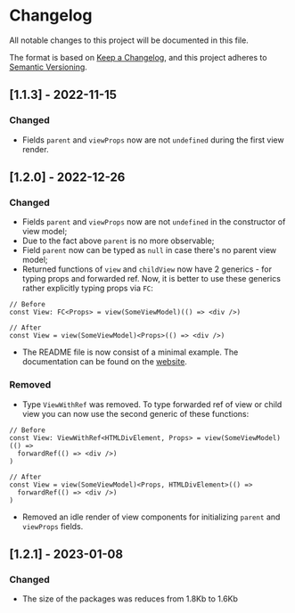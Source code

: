 # Changelog

All notable changes to this project will be documented in this file.

The format is based on [Keep a Changelog](https://keepachangelog.com/en/1.0.0/),
and this project adheres to [Semantic Versioning](https://semver.org/spec/v2.0.0.html).

## [1.1.3] - 2022-11-15

### Changed

- Fields `parent` and `viewProps` now are not `undefined` during the first view render.

## [1.2.0] - 2022-12-26

### Changed

- Fields `parent` and `viewProps` now are not `undefined` in the constructor of view model;
- Due to the fact above `parent` is no more observable;
- Field `parent` now can be typed as `null` in case there's no parent view model;
- Returned functions of `view` and `childView` now have 2 generics - for typing props and
  forwarded ref. Now, it is better to use these generics rather explicitly typing props via `FC`:

```tsx
// Before
const View: FC<Props> = view(SomeViewModel)(() => <div />)

// After
const View = view(SomeViewModel)<Props>(() => <div />)
```

- The README file is now consist of a minimal example. The documentation can be found on the
  [website](https://beautyfree.github.io/react-mvvm/).

### Removed

- Type `ViewWithRef` was removed. To type forwarded ref of view or child view you can now use
  the second generic of these functions:

```tsx
// Before
const View: ViewWithRef<HTMLDivElement, Props> = view(SomeViewModel)(() =>
  forwardRef(() => <div />)
)

// After
const View = view(SomeViewModel)<Props, HTMLDivElement>(() =>
  forwardRef(() => <div />)
)
```

- Removed an idle render of view components for initializing `parent` and `viewProps` fields.

## [1.2.1] - 2023-01-08

### Changed

- The size of the packages was reduces from 1.8Kb to 1.6Kb
